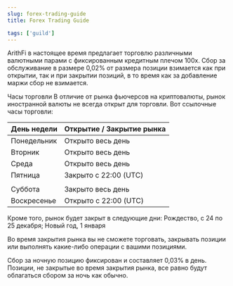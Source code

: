 ```yaml
---
slug: forex-trading-guide
title: Forex Trading Guide

tags: ['guild']
---
```


ArithFi в настоящее время предлагает торговлю различными валютными парами с фиксированным кредитным плечом 100x. Сбор за обслуживание в размере 0,02% от размера позиции взимается как при открытии, так и при закрытии позиций, в то время как за добавление маржи сбор не взимается.

Часы торговли
В отличие от рынка фьючерсов на криптовалюты, рынок иностранной валюты не всегда открыт для торговли. Вот ссылочные часы торговли:

| День недели | Открытие / Закрытие рынка   |
|-------------|---------------------------|
| Понедельник | Открыто весь день          |
| Вторник     | Открыто весь день          |
| Среда       | Открыто весь день          |
| Пятница     | Закрыто с 22:00 (UTC)      |
|             |                           |
| Суббота     | Закрыто весь день          |
| Воскресенье | Открыто с 22:00 (UTC)      |

Кроме того, рынок будет закрыт в следующие дни:
Рождество, с 24 по 25 декабря; Новый год, 1 января

Во время закрытия рынка вы не сможете торговать, закрывать позиции или выполнять какие-либо операции с вашими позициями.

Сбор за ночную позицию фиксирован и составляет 0,03% в день.
Позиции, не закрытые во время закрытия рынка, все равно будут облагаться сбором за ночь как обычно.

